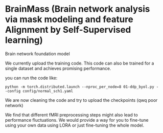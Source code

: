 # BrainMass (Brain network analysis via mask modeling and feature Alignment by Self-Supervised learning)

Brain network foundation model


We currently upload the training code. This code can also be trained for a single dataset and achieves promising performance.

you can run the code like:
```shell
python -m torch.distributed.launch --nproc_per_node=8 01-ddp_byol.py --config config/normal_sch1.yaml
```


We are now cleaning the code and try to upload the checkpoints (qwq poor network)


We find that different fMRI preprocessing steps might also lead to performance fluctuations. 
We would provide a way for you to fine-tune using your own data using LORA or just fine-tuning the whole model.
